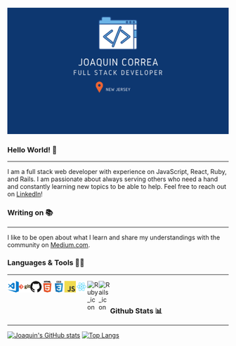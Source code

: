 ![header](Header.png)

### Hello World! 👋
------
I am a full stack web developer with experience on JavaScript, React, Ruby, and Rails. I am passionate about always serving others who need a hand and constantly learning new topics to be able to help. Feel free to reach out on [LinkedIn](https://www.linkedin.com/in/joaquin-correa-a64688181/ "Joaquin Correa's LinkedIn")!

### Writing on 📚
------
I like to be open about what I learn and share my understandings with the community on [Medium.com](https://jecorrea-64269.medium.com/ "Joaquin Correa's Blog").

### Languages & Tools 👨‍💻
------
<img align="left" alt="VSCode_icon" width="26px" src="https://raw.githubusercontent.com/github/explore/80688e429a7d4ef2fca1e82350fe8e3517d3494d/topics/visual-studio-code/visual-studio-code.png">

<img align="left" alt="Git_icon" width="26px" src="https://raw.githubusercontent.com/github/explore/80688e429a7d4ef2fca1e82350fe8e3517d3494d/topics/git/git.png">

<img align="left" alt="GitHub_icon" width="26px" src="https://raw.githubusercontent.com/github/explore/78df643247d429f6cc873026c0622819ad797942/topics/github/github.png">

<img align="left" alt="HTML_icon" width="26px" src="https://raw.githubusercontent.com/github/explore/80688e429a7d4ef2fca1e82350fe8e3517d3494d/topics/html/html.png">

<img align="left" alt="CSS_icon" width="26px" src="https://raw.githubusercontent.com/github/explore/80688e429a7d4ef2fca1e82350fe8e3517d3494d/topics/css/css.png">

<img align="left" alt="JavaScript_icon" width="26px" src="https://raw.githubusercontent.com/github/explore/80688e429a7d4ef2fca1e82350fe8e3517d3494d/topics/javascript/javascript.png">

<img align="left" alt="React_icon" width="26px" src="https://raw.githubusercontent.com/github/explore/80688e429a7d4ef2fca1e82350fe8e3517d3494d/topics/react/react.png">

<img align="left" alt="Ruby_icon"  width="26px" src="https://cdn.icon-icons.com/icons2/2108/PNG/512/ruby_icon_130842.png">

<img align="left" alt="Rails_icon"  width="26px" src="https://cdn.icon-icons.com/icons2/2415/PNG/512/rails_plain_logo_icon_146376.png">
<br/>
<br/>

### Github Stats 📊
------
[![Joaquin's GitHub stats](https://github-readme-stats.vercel.app/api?username=jecorrea-cloud&theme=vue)](https://github.com/jecorrea-cloud/github-readme-stats)
[![Top Langs](https://github-readme-stats.vercel.app/api/top-langs/?username=jecorrea-cloud&layout=compact&theme=vue)](https://github.com/jecorrea-cloud/github-readme-stats)

<!--
**jecorrea-cloud/jecorrea-cloud** is a ✨ _special_ ✨ repository because its `README.md` (this file) appears on your GitHub profile.

Here are some ideas to get you started:

- 🔭 I’m currently working on ...
- 🌱 I’m currently learning ...
- 👯 I’m looking to collaborate on ...
- 🤔 I’m looking for help with ...
- 💬 Ask me about ...
- 📫 How to reach me: ...
- 😄 Pronouns: ...
- ⚡ Fun fact: ...
-->
